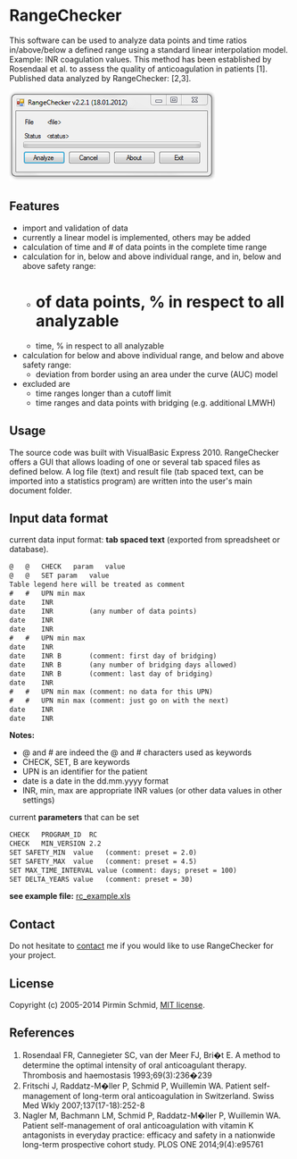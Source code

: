 RangeChecker
============

This software can be used to analyze data points and time ratios in/above/below a defined range using a standard linear interpolation model. Example: INR coagulation values. This method has been established by Rosendaal et al. to assess the quality of anticoagulation in patients [1]. Published data analyzed by RangeChecker: [2,3].

![Screenshot][rc_screenshot]

Features
--------

- import and validation of data
- currently a linear model is implemented, others may be added
- calculation of time and # of data points in the complete time range
- calculation for in, below and above individual range, and in, below and above safety range:
  * # of data points, % in respect to all analyzable
  * time, % in respect to all analyzable
- calculation for below and above individual range, and below and above safety range:
  * deviation from border using an area under the curve (AUC) model
- excluded are
  * time ranges longer than a cutoff limit
  * time ranges and data points with bridging (e.g. additional LMWH)

Usage
-----

The source code was built with VisualBasic Express 2010. RangeChecker offers a GUI that allows loading of one or several tab spaced files as defined below. A log file (text) and result file (tab spaced text, can be imported into a statistics program) are written into the user's main document folder.

Input data format
-----------------

current data input format: **tab spaced text** (exported from spreadsheet or database).

	@	@	CHECK	param	value
	@	@	SET	param	value
	Table legend here will be treated as comment
	#	#	UPN	min	max
	date	INR
	date	INR			(any number of data points)
	date	INR
	date	INR
	#	#	UPN	min	max
	date	INR
	date	INR	B		(comment: first day of bridging)
	date	INR	B		(any number of bridging days allowed)
	date	INR	B		(comment: last day of bridging)
	date	INR
	#	#	UPN	min	max	(comment: no data for this UPN)
	#	#	UPN	min	max	(comment: just go on with the next)
	date	INR
	date	INR

**Notes:**
- @ and # are indeed the @ and # characters used as keywords
- CHECK, SET, B are keywords
- UPN is an identifier for the patient
- date is a date in the dd.mm.yyyy format
- INR, min, max are appropriate INR values (or other data values in other settings)

current **parameters** that can be set

	CHECK	PROGRAM_ID	RC
	CHECK	MIN_VERSION	2.2
	SET	SAFETY_MIN	value	(comment: preset = 2.0)
	SET	SAFETY_MAX	value	(comment: preset = 4.5)
	SET	MAX_TIME_INTERVAL value	(comment: days; preset = 100)
	SET	DELTA_YEARS	value	(comment: preset = 30)

**see example file:** [rc_example.xls][rc_example_xls]


Contact
-------

Do not hesitate to [contact][home] me if you would like to use RangeChecker for your project.


License
-------

Copyright (c) 2005-2014 Pirmin Schmid, [MIT license][license].


References
----------

1.	 Rosendaal FR, Cannegieter SC, van der Meer FJ, Bri�t E. A method to determine the optimal intensity of oral anticoagulant therapy. Thrombosis and haemostasis 1993;69(3):236�239
2.	Fritschi J, Raddatz-M�ller P, Schmid P, Wuillemin WA. Patient self-management of long-term oral anticoagulation in Switzerland. Swiss Med Wkly 2007;137(17-18):252-8
3.	Nagler M, Bachmann LM, Schmid P, Raddatz-M�ller P, Wuillemin WA. Patient self-management of oral anticoagulation with vitamin K antagonists in everyday practice: efficacy and safety in a nationwide long-term prospective cohort study. PLOS ONE 2014;9(4):e95761

[home]:http://www.pirmin-schmid.ch
[license]:https://github.com/pirminschmid/RangeChecker/tree/main/LICENSE
[rc_screenshot]:rc_screenshot.png
[rc_example_xls]:rc_example.xls
